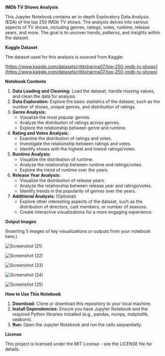 **IMDb TV Shows Analysis**

This Jupyter Notebook contains an in-depth Exploratory Data Analysis (EDA) of the top 250 IMDb TV shows. The analysis delves into various aspects of TV shows, including genres, ratings, votes, runtime, release years, and more. The goal is to uncover trends, patterns, and insights within the dataset.

**Kaggle Dataset**

The dataset used for this analysis is sourced from Kaggle:

[https://www.kaggle.com/datasets/ritiksharma07/top-250-imdb-tv-shows](https://www.kaggle.com/datasets/ritiksharma07/top-250-imdb-tv-shows)

**Notebook Contents**

1. **Data Loading and Cleaning:** Load the dataset, handle missing values, and clean the data for analysis.
2. **Data Exploration:** Explore the basic statistics of the dataset, such as the number of shows, unique genres, and distribution of ratings.
3. **Genre Analysis:**
    - Visualize the most popular genres.
    - Analyze the distribution of ratings across genres.
    - Explore the relationship between genre and runtime.
4. **Rating and Votes Analysis:**
    - Examine the distribution of ratings and votes.
    - Investigate the relationship between ratings and votes.
    - Identify shows with the highest and lowest ratings/votes.
5. **Runtime Analysis:**
    - Visualize the distribution of runtime.
    - Analyze the relationship between runtime and ratings/votes.
    - Explore the trend of runtime over the years.
6. **Release Year Analysis:**
    - Visualize the distribution of release years.
    - Analyze the relationship between release year and ratings/votes.
    - Identify trends in the popularity of genres over the years.
7. **Additional Analysis:** (Optional)
    - Explore other interesting aspects of the dataset, such as the distribution of directors, cast members, or number of seasons.
    - Create interactive visualizations for a more engaging experience.

**Output Images**

(Inserting 5 images of key visualizations or outputs from your notebook here.)

![Screenshot (21)](https://github.com/RITIKSHARMAOFFICIAL/IMDB_TVSHOWS_ANALYSIS/assets/96929769/a7689bb2-7f20-4aac-9cf2-6d8419b2d579)

![Screenshot (22)](https://github.com/RITIKSHARMAOFFICIAL/IMDB_TVSHOWS_ANALYSIS/assets/96929769/851fde88-0cbc-43ae-a41d-70855b955cd0)

![Screenshot (23)](https://github.com/RITIKSHARMAOFFICIAL/IMDB_TVSHOWS_ANALYSIS/assets/96929769/7f09f220-d907-4335-843a-f3d046a890b0)

![Screenshot (24)](https://github.com/RITIKSHARMAOFFICIAL/IMDB_TVSHOWS_ANALYSIS/assets/96929769/0d206219-96f5-46a5-bdd2-3f91c4ed8d5e)

![Screenshot (25)](https://github.com/RITIKSHARMAOFFICIAL/IMDB_TVSHOWS_ANALYSIS/assets/96929769/bdbff6d2-8777-41fa-8b53-96c707f42b9d)


**How to Use This Notebook**

1. **Download:** Clone or download this repository to your local machine.
2. **Install Dependencies:** Ensure you have Jupyter Notebook and the required Python libraries installed (e.g., pandas, numpy, matplotlib, seaborn).
3. **Run:** Open the Jupyter Notebook and run the cells sequentially.

**License**

This project is licensed under the MIT License - see the LICENSE file for details.

